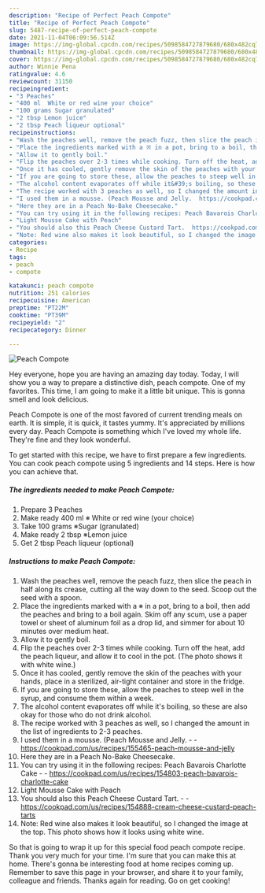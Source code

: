 ```yaml
---
description: "Recipe of Perfect Peach Compote"
title: "Recipe of Perfect Peach Compote"
slug: 5487-recipe-of-perfect-peach-compote
date: 2021-11-04T06:09:56.514Z
image: https://img-global.cpcdn.com/recipes/5098584727879680/680x482cq70/peach-compote-recipe-main-photo.jpg
thumbnail: https://img-global.cpcdn.com/recipes/5098584727879680/680x482cq70/peach-compote-recipe-main-photo.jpg
cover: https://img-global.cpcdn.com/recipes/5098584727879680/680x482cq70/peach-compote-recipe-main-photo.jpg
author: Winnie Pena
ratingvalue: 4.6
reviewcount: 31150
recipeingredient:
- "3 Peaches"
- "400 ml  White or red wine your choice"
- "100 grams Sugar granulated"
- "2 tbsp Lemon juice"
- "2 tbsp Peach liqueur optional"
recipeinstructions:
- "Wash the peaches well, remove the peach fuzz, then slice the peach in half along its crease, cutting all the way down to the seed. Scoop out the seed with a spoon."
- "Place the ingredients marked with a ※ in a pot, bring to a boil, then add the peaches and bring to a boil again. Skim off any scum, use a paper towel or sheet of aluminum foil as a drop lid, and simmer for about 10 minutes over medium heat."
- "Allow it to gently boil."
- "Flip the peaches over 2-3 times while cooking. Turn off the heat, add the peach liqueur, and allow it to cool in the pot. (The photo shows it with white wine.)"
- "Once it has cooled, gently remove the skin of the peaches with your hands, place in a sterilized, air-tight container and store in the fridge."
- "If you are going to store these, allow the peaches to steep well in the syrup, and consume them within a week."
- "The alcohol content evaporates off while it&#39;s boiling, so these are also okay for those who do not drink alcohol."
- "The recipe worked with 3 peaches as well, so I changed the amount in the list of ingredients to 2-3 peaches."
- "I used them in a mousse. (Peach Mousse and Jelly.  https://cookpad.com/us/recipes/155465-peach-mousse-and-jelly"
- "Here they are in a Peach No-Bake Cheesecake."
- "You can try using it in the following recipes: Peach Bavarois Charlotte Cake  https://cookpad.com/us/recipes/154803-peach-bavarois-charlotte-cake"
- "Light Mousse Cake with Peach"
- "You should also this Peach Cheese Custard Tart.  https://cookpad.com/us/recipes/154888-cream-cheese-custard-peach-tarts"
- "Note: Red wine also makes it look beautiful, so I changed the image at the top. This photo shows how it looks using white wine."
categories:
- Recipe
tags:
- peach
- compote

katakunci: peach compote 
nutrition: 251 calories
recipecuisine: American
preptime: "PT22M"
cooktime: "PT39M"
recipeyield: "2"
recipecategory: Dinner

---
```



![Peach Compote](https://img-global.cpcdn.com/recipes/5098584727879680/680x482cq70/peach-compote-recipe-main-photo.jpg)

Hey everyone, hope you are having an amazing day today. Today, I will show you a way to prepare a distinctive dish, peach compote. One of my favorites. This time, I am going to make it a little bit unique. This is gonna smell and look delicious.

Peach Compote is one of the most favored of current trending meals on earth. It is simple, it is quick, it tastes yummy. It's appreciated by millions every day. Peach Compote is something which I've loved my whole life. They're fine and they look wonderful.




To get started with this recipe, we have to first prepare a few ingredients. You can cook peach compote using 5 ingredients and 14 steps. Here is how you can achieve that.

<!--inarticleads1-->

##### The ingredients needed to make Peach Compote:

1. Prepare 3 Peaches
1. Make ready 400 ml ※ White or red wine (your choice)
1. Take 100 grams ※Sugar (granulated)
1. Make ready 2 tbsp ※Lemon juice
1. Get 2 tbsp Peach liqueur (optional)




<!--inarticleads2-->

##### Instructions to make Peach Compote:

1. Wash the peaches well, remove the peach fuzz, then slice the peach in half along its crease, cutting all the way down to the seed. Scoop out the seed with a spoon.
1. Place the ingredients marked with a ※ in a pot, bring to a boil, then add the peaches and bring to a boil again. Skim off any scum, use a paper towel or sheet of aluminum foil as a drop lid, and simmer for about 10 minutes over medium heat.
1. Allow it to gently boil.
1. Flip the peaches over 2-3 times while cooking. Turn off the heat, add the peach liqueur, and allow it to cool in the pot. (The photo shows it with white wine.)
1. Once it has cooled, gently remove the skin of the peaches with your hands, place in a sterilized, air-tight container and store in the fridge.
1. If you are going to store these, allow the peaches to steep well in the syrup, and consume them within a week.
1. The alcohol content evaporates off while it&#39;s boiling, so these are also okay for those who do not drink alcohol.
1. The recipe worked with 3 peaches as well, so I changed the amount in the list of ingredients to 2-3 peaches.
1. I used them in a mousse. (Peach Mousse and Jelly. -  - https://cookpad.com/us/recipes/155465-peach-mousse-and-jelly
1. Here they are in a Peach No-Bake Cheesecake.
1. You can try using it in the following recipes: Peach Bavarois Charlotte Cake -  - https://cookpad.com/us/recipes/154803-peach-bavarois-charlotte-cake
1. Light Mousse Cake with Peach
1. You should also this Peach Cheese Custard Tart. -  - https://cookpad.com/us/recipes/154888-cream-cheese-custard-peach-tarts
1. Note: Red wine also makes it look beautiful, so I changed the image at the top. This photo shows how it looks using white wine.




So that is going to wrap it up for this special food peach compote recipe. Thank you very much for your time. I'm sure that you can make this at home. There's gonna be interesting food at home recipes coming up. Remember to save this page in your browser, and share it to your family, colleague and friends. Thanks again for reading. Go on get cooking!
